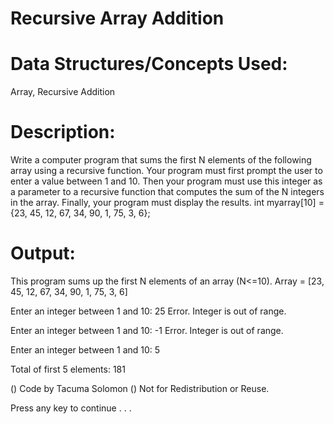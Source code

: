 
Recursive Array Addition
========================


Data Structures/Concepts Used:
==============================
Array, Recursive Addition


Description:
============
Write a computer program that sums the first N elements of the following array using a recursive function.
Your program must first prompt the user to enter a value between 1 and 10. Then your program must use this integer as a parameter to a recursive function that computes the sum of the N integers in the array. 
Finally, your program must display the results.
int myarray[10] = {23, 45, 12, 67, 34, 90, 1, 75, 3, 6};


Output:
=======
This program sums up the first N elements of an array (N<=10).
Array = [23, 45, 12, 67, 34, 90, 1, 75, 3, 6]

Enter an integer between  1 and 10: 25
Error. Integer is out of range.

Enter an integer between  1 and 10: -1
Error. Integer is out of range.

Enter an integer between  1 and 10: 5

Total of first 5 elements: 181


() Code by Tacuma Solomon
() Not for Redistribution or Reuse.

Press any key to continue . . .